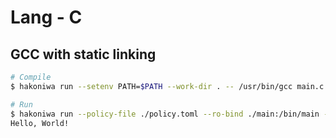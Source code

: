 # Lang - C


## GCC with static linking

```sh
# Compile
$ hakoniwa run --setenv PATH=$PATH --work-dir . -- /usr/bin/gcc main.c -o main --static

# Run
$ hakoniwa run --policy-file ./policy.toml --ro-bind ./main:/bin/main -- /bin/main
Hello, World!
```
